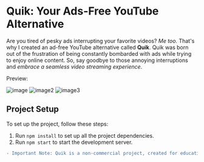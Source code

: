 # Quik: Your Ads-Free YouTube Alternative

Are you tired of pesky ads interrupting your favorite videos? *Me too.* That's why I created an ad-free YouTube alternative called **Quik**. Quik was born out of the frustration of being constantly bombarded with ads while trying to enjoy online content. So, say goodbye to those annoying interruptions and *embrace a seamless video streaming experience*.


Preview:

![image](https://github.com/dKurtalic/quikk/assets/92305269/14cae53a-975f-48b8-b8e6-fe5875119ee9)
![image2](https://github.com/dKurtalic/quikk/assets/92305269/955d09a2-48b7-42f6-8842-ad744d78fe0d)
![image3](https://github.com/dKurtalic/quikk/assets/92305269/b4ed6262-611a-46b2-90b8-dcf0edd83624)


## Project Setup

To set up the project, follow these steps:
1. Run `npm install` to set up all the project dependencies.
2. Run `npm start` to start the development server.

```diff
- Important Note: Quik is a non-commercial project, created for educational purposes only.


